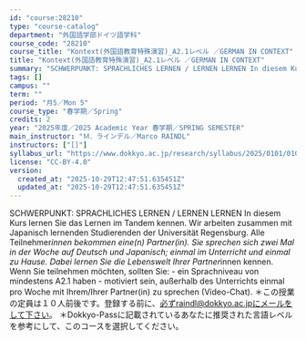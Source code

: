 ```yaml
---
id: "course:28210"
type: "course-catalog"
department: "外国語学部ドイツ語学科"
course_code: "28210"
course_title: "Kontext(外国語教育特殊演習)_A2.1レベル ／GERMAN IN CONTEXT"
title: "Kontext(外国語教育特殊演習)_A2.1レベル ／GERMAN IN CONTEXT"
summary: "SCHWERPUNKT: SPRACHLICHES LERNEN / LERNEN LERNEN In diesem Kurs lernen Sie das Lernen im Tandem kennen. Wir arbeiten zus…"
tags: []
campus: ""
term: ""
period: "月5／Mon 5"
course_type: "春学期／Spring"
credits: 2
year: "2025年度／2025 Academic Year 春学期／SPRING SEMESTER"
main_instructor: "Ｍ．ラインデル／Marco RAINDL"
instructors: ["[]"]
syllabus_url: "https://www.dokkyo.ac.jp/research/syllabus/2025/0101/0101_28210_ja_JP.html"
license: "CC-BY-4.0"
version:
  created_at: "2025-10-29T12:47:51.635451Z"
  updated_at: "2025-10-29T12:47:51.635451Z"
---
```

SCHWERPUNKT: SPRACHLICHES LERNEN / LERNEN LERNEN In diesem Kurs lernen Sie das Lernen im Tandem kennen. Wir arbeiten zusammen mit Japanisch lernenden Studierenden der Universität Regensburg. Alle Teilnehmer*innen bekommen eine(n) Partner(in). Sie sprechen sich zwei Mal in der Woche auf Deutsch und Japanisch; einmal im Unterricht und einmal zu Hause. Dabei lernen Sie die Lebenswelt Ihrer Partner*innen kennen. Wenn Sie teilnehmen möchten, sollten Sie: - ein Sprachniveau von mindestens A2.1 haben - motiviert sein, außerhalb des Unterrichts einmal pro Woche mit Ihrem/Ihrer Partner(in) zu sprechen (Video-Chat). ＊この授業の定員は１０人前後です。登録する前に、必ずraindl@dokkyo.ac.jpにメールをして下さい。 ＊Dokkyo-Passに記載されているあなたに推奨された言語レベルを参考にして、このコースを選択してください。
